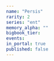 ```yaml
---
name: "Persis"
rarity: 2
series: "ent"
memory_alpha: ""
bigbook_tier:
events:
in_portal: true
published: false
---
```

